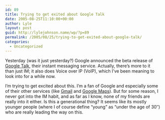 ```yaml
---
id: 89
title: Trying to get exited about Google Talk
date: 2005-08-25T11:10:00+00:00
author: Lyle
layout: post
guid: http://lylejohnson.name/wp/?p=89
permalink: /2005/08/25/trying-to-get-exited-about-google-talk/
categories:
  - Uncategorized
---
```

Yesterday (was it just yesterday?) Google announced the beta release of [Google Talk](http://www.google.com/talk/), their instant messaging service. Actually, there&#8217;s more to it than just IM; it also does Voice over IP (VoIP), which I&#8217;ve been meaning to look into for a while now.

I&#8217;m trying to get excited about this. I&#8217;m a fan of Google and especially some of their other services (like [Gmail](http://gmail.google.com/) and [Google Maps](http://maps.google.com/)). But for some reason, I never got into the IM habit, and as far as I know, none of my friends are really into it either. Is this a generational thing? It seems like its mostly younger people (where I of course define &#8220;young&#8221; as &#8220;under the age of 30&#8243;) who are really leading the way on this.
